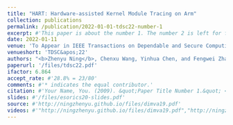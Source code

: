 ```yaml
---
title: "HART: Hardware-assisted Kernel Module Tracing on Arm"
collection: publications
permalink: /publication/2022-01-01-tdsc22-number-1
excerpt: #'This paper is about the number 1. The number 2 is left for future work.'
date: 2022-01-11
venue: 'To Appear in IEEE Transactions on Dependable and Secure Computing, 2022.'
venueshort: 'TDSC&apos;22'
authors: "<b>Zhenyu Ning</b>, Chenxu Wang, Yinhua Chen, and Fengwei Zhang"
paperurl: '/files/tdsc22.pdf'
ifactor: 6.864
accept_rate: #'28.8% = 23/80'
comments: #'* indicates the equal contributor.'
citation: #'Your Name, You. (2009). &quot;Paper Title Number 1.&quot; <i>Journal 1</i>. 1(1).'
slides: #'/files/esorics20-slides.pdf'
source: #'http://ningzhenyu.github.io/files/dimva19.pdf'
videos: #'"http://ningzhenyu.github.io/files/dimva19.pdf","http://ningzhenyu.github.io/files/dimva19.pdf"'
---
```

